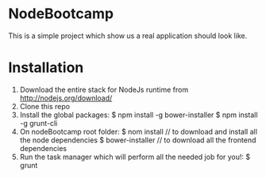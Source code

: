 NodeBootcamp
============

This is a simple project which show us a real application should look like.

# Installation

1. Download the entire stack for NodeJs runtime from http://nodejs.org/download/
2. Clone this repo
3. Install the global packages:
	$ npm install -g bower-installer
	$ npm install -g grunt-cli
4. On nodeBootcamp root folder:
	$ nom install // to download and install all the node dependencies
	$ bower-installer  // to download all the frontend dependencies 
5. Run the task manager which will perform all the needed job for you!:
	$ grunt
